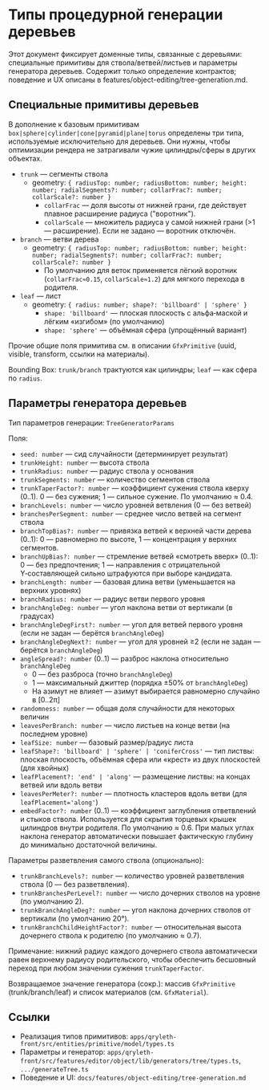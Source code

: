 # Типы процедурной генерации деревьев

Этот документ фиксирует доменные типы, связанные с деревьями: специальные примитивы для ствола/ветвей/листьев и параметры генератора деревьев. Содержит только определение контрактов; поведение и UX описаны в features/object-editing/tree-generation.md.

## Специальные примитивы деревьев

В дополнение к базовым примитивам `box|sphere|cylinder|cone|pyramid|plane|torus` определены три типа, используемые исключительно для деревьев. Они нужны, чтобы оптимизации рендера не затрагивали чужие цилиндры/сферы в других объектах.

- `trunk` — сегменты ствола
  - geometry: `{ radiusTop: number; radiusBottom: number; height: number; radialSegments?: number; collarFrac?: number; collarScale?: number }`
    - `collarFrac` — доля высоты от нижней грани, где действует плавное расширение радиуса ("воротник").
    - `collarScale` — множитель радиуса у самой нижней грани (>1 — расширение). Если не задано — воротник отключён.
- `branch` — ветви дерева
  - geometry: `{ radiusTop: number; radiusBottom: number; height: number; radialSegments?: number; collarFrac?: number; collarScale?: number }`
    - По умолчанию для веток применяется лёгкий воротник (`collarFrac≈0.15`, `collarScale≈1.2`) для мягкого перехода в родителя.
- `leaf` — лист
  - geometry: `{ radius: number; shape?: 'billboard' | 'sphere' }`
    - `shape: 'billboard'` — плоская плоскость с альфа‑маской и лёгким «изгибом» (по умолчанию)
    - `shape: 'sphere'` — объёмная сфера (упрощённый вариант)

Прочие общие поля примитива см. в описании `GfxPrimitive` (uuid, visible, transform, ссылки на материалы).

Bounding Box: `trunk/branch` трактуются как цилиндры; `leaf` — как сфера по `radius`.

## Параметры генератора деревьев

Тип параметров генерации: `TreeGeneratorParams`

Поля:
- `seed: number` — сид случайности (детерминирует результат)
- `trunkHeight: number` — высота ствола
- `trunkRadius: number` — радиус ствола у основания
- `trunkSegments: number` — количество сегментов ствола
- `trunkTaperFactor?: number` — коэффициент сужения ствола кверху (0..1). 0 — без сужения; 1 — сильное сужение. По умолчанию ≈ 0.4.
- `branchLevels: number` — число уровней ветвления (0 — без ветвей)
- `branchesPerSegment: number` — среднее число ветвей на сегмент ствола
- `branchTopBias?: number` — привязка ветвей к верхней части дерева (0..1): 0 — равномерно по высоте, 1 — концентрация у верхних сегментов.
- `branchUpBias?: number` — стремление ветвей «смотреть вверх» (0..1): 0 — без предпочтения; 1 — направления с отрицательной Y‑составляющей сильно штрафуются при выборе кандидата.
- `branchLength: number` — базовая длина ветви (уменьшается на верхних уровнях)
- `branchRadius: number` — радиус ветви первого уровня
- `branchAngleDeg: number` — угол наклона ветви от вертикали (в градусах)
- `branchAngleDegFirst?: number` — угол для ветвей первого уровня (если не задан — берётся `branchAngleDeg`)
- `branchAngleDegNext?: number` — угол для уровней ≥2 (если не задан — берётся `branchAngleDeg`)
- `angleSpread?: number` (0..1) — разброс наклона относительно `branchAngleDeg`
  - 0 — без разброса (точно `branchAngleDeg`)
  - 1 — максимальный джиттер (порядка ±50% от `branchAngleDeg`)
  - На азимут не влияет — азимут выбирается равномерно случайно в [0..2π]
- `randomness: number` — общая доля случайности для некоторых величин
- `leavesPerBranch: number` — число листьев на конце ветви (на последнем уровне)
- `leafSize: number` — базовый размер/радиус листа
- `leafShape?: 'billboard' | 'sphere' | 'coniferCross'` — тип листвы: плоская плоскость, объёмная сфера или «крест» из двух плоскостей (для хвойных)
 - `leafPlacement?: 'end' | 'along'` — размещение листвы: на концах ветвей или вдоль ветви
 - `leavesPerMeter?: number` — плотность кластеров вдоль ветви (для `leafPlacement='along'`)
- `embedFactor?: number` (0..1) — коэффициент заглубления ответвлений и стыков ствола. Используется для скрытия торцевых крышек цилиндров внутри родителя. По умолчанию ≈ 0.6. При малых углах наклона генератор автоматически повышает фактическую глубину до минимально достаточной величины.

Параметры разветвления самого ствола (опционально):
- `trunkBranchLevels?: number` — количество уровней разветвления ствола (0 — без разветвления).
- `trunkBranchesPerLevel?: number` — число дочерних стволов на уровне (по умолчанию 2).
- `trunkBranchAngleDeg?: number` — угол наклона дочерних стволов от вертикали (по умолчанию 20°).
- `trunkBranchChildHeightFactor?: number` — относительная высота дочернего ствола к родителю (по умолчанию ≈ 0.7).

Примечание: нижний радиус каждого дочернего ствола автоматически равен верхнему радиусу родительского, чтобы обеспечить бесшовный переход при любом значении сужения `trunkTaperFactor`.

Возвращаемое значение генератора (сокр.): массив `GfxPrimitive` (trunk/branch/leaf) и список материалов (см. `GfxMaterial`).

## Ссылки
- Реализация типов примитивов: `apps/qryleth-front/src/entities/primitive/model/types.ts`
- Параметры и генератор: `apps/qryleth-front/src/features/editor/object/lib/generators/tree/types.ts`, `.../generateTree.ts`
- Поведение и UI: `docs/features/object-editing/tree-generation.md`

